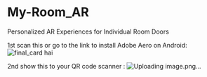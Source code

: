 # My-Room_AR
Personalized AR Experiences for Individual Room Doors

1st scan this or go to the link  to install Adobe Aero on Android: 
![final_card hai](https://github.com/s2ahil/My-Room_AR/assets/101473078/a468ebc3-c6bc-4b9a-a04b-59f3242bc7b4)



2nd show this to your QR code scanner : 
![Uploading image.png…]()

